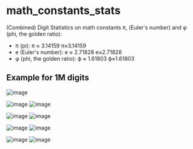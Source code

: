 # math_constants_stats
(Combined) Digit Statistics on math constants π, (Euler's number) and φ (phi, the golden ratio):
- π (pi): π ≈ 3.14159 π≈3.14159
- e (Euler's number): e ≈ 2.71828 e≈2.71828
- φ (phi, the golden ratio): ϕ ≈ 1.61803 ϕ≈1.61803

## Example for 1M digits
![image](https://github.com/user-attachments/assets/80a35715-7c84-4641-a305-da000e2e5a10)

![image](https://github.com/user-attachments/assets/ba445710-2b1c-4915-8e9e-2c7481d9aadb)
![image](https://github.com/user-attachments/assets/2d912b06-b114-4ede-ac3c-19f18a5e3323)

![image](https://github.com/user-attachments/assets/4a7f84fd-f578-472d-aa71-d1ccc1bf4982)
![image](https://github.com/user-attachments/assets/7d1f81de-61aa-4fb4-98fd-8681e2c1ba40)

![image](https://github.com/user-attachments/assets/b25b1970-995e-49cc-89cf-15dd4dffa1d5)
![image](https://github.com/user-attachments/assets/c41f786d-1636-4888-9a0d-83b940375930)

![image](https://github.com/user-attachments/assets/005093ab-caeb-4a52-a942-375592819de3)
![image](https://github.com/user-attachments/assets/352d74a3-fcca-425f-bfab-84a8eaf8be30)








